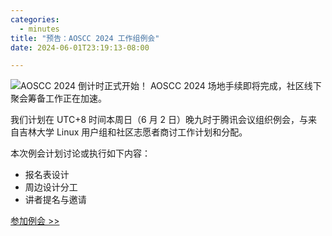 ```yaml
---
categories:
  - minutes
title: "预告：AOSCC 2024 工作组例会"
date: 2024-06-01T23:19:13-08:00

---
```

![AOSCC 2024 倒计时正式开始！](/assets/coffee-break/20240427/imgs/aoscc-2024.png)
AOSCC 2024 场地手续即将完成，社区线下聚会筹备工作正在加速。

我们计划在 UTC+8 时间本周日（6 月 2 日）晚九时于腾讯会议组织例会，与来自吉林大学 Linux 用户组和社区志愿者商讨工作计划和分配。

本次例会计划讨论或执行如下内容：

- 报名表设计
- 周边设计分工
- 讲者提名与邀请

[参加例会 >>](https://meeting.tencent.com/dm/MolpFZV1OD30)
